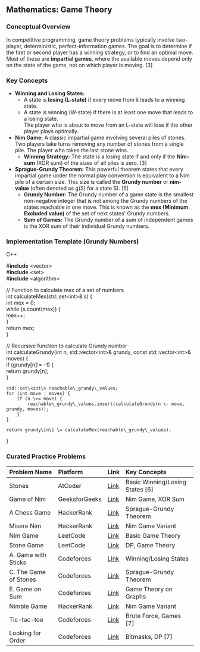 
## **Mathematics: Game Theory**

### **Conceptual Overview**

In competitive programming, game theory problems typically involve two-player, deterministic, perfect-information games. The goal is to determine if the first or second player has a winning strategy, or to find an optimal move. Most of these are **impartial games**, where the available moves depend only on the state of the game, not on which player is moving. \[3\]

### **Key Concepts**

* **Winning and Losing States:**  
  * A state is **losing (L-state)** if every move from it leads to a winning state.  
  * A state is winning (W-state) if there is at least one move that leads to a losing state.  
    The player who is about to move from an L-state will lose if the other player plays optimally.  
* **Nim Game:** A classic impartial game involving several piles of stones. Two players take turns removing any number of stones from a single pile. The player who takes the last stone wins.  
  * **Winning Strategy:** The state is a losing state if and only if the **Nim-sum** (XOR sum) of the sizes of all piles is zero. \[3\]  
* **Sprague-Grundy Theorem:** This powerful theorem states that every impartial game under the normal play convention is equivalent to a Nim pile of a certain size. This size is called the **Grundy number** or **nim-value** (often denoted as g(S) for a state S). \[5\]  
  * **Grundy Number:** The Grundy number of a game state is the smallest non-negative integer that is not among the Grundy numbers of the states reachable in one move. This is known as the **mex (Minimum Excluded value)** of the set of next states' Grundy numbers.  
  * **Sum of Games:** The Grundy number of a sum of independent games is the XOR sum of their individual Grundy numbers.

### **Implementation Template (Grundy Numbers)**

C++

\#**include** \<vector\>  
\#**include** \<set\>  
\#**include** \<algorithm\>

// Function to calculate mex of a set of numbers  
int calculateMex(std::set\<int\>& s) {  
    int mex \= 0;  
    while (s.count(mex)) {  
        mex++;  
    }  
    return mex;  
}

// Recursive function to calculate Grundy number  
int calculateGrundy(int n, std::vector\<int\>& grundy, const std::vector\<int\>& moves) {  
    if (grundy\[n\]\!= \-1) {  
        return grundy\[n\];  
    }

    std::set\<int\> reachable\_grundy\_values;  
    for (int move : moves) {  
        if (n \>= move) {  
            reachable\_grundy\_values.insert(calculateGrundy(n \- move, grundy, moves));  
        }  
    }

    return grundy\[n\] \= calculateMex(reachable\_grundy\_values);  
}

### **Curated Practice Problems**

| Problem Name | Platform | Link | Key Concepts |
| :---- | :---- | :---- | :---- |
| Stones | AtCoder | [Link](https://atcoder.jp/contests/dp/tasks/dp_k) | Basic Winning/Losing States \[6\] |
| Game of Nim | GeeksforGeeks | [Link](https://www.geeksforgeeks.org/the-nim-game/) | Nim Game, XOR Sum |
| A Chess Game | HackerRank | [Link](https://www.hackerrank.com/challenges/a-chessboard-game-1/problem) | Sprague-Grundy Theorem |
| Misere Nim | HackerRank | [Link](https://www.hackerrank.com/challenges/misere-nim-1/problem) | Nim Game Variant |
| Nim Game | LeetCode | [Link](https://leetcode.com/problems/nim-game/) | Basic Game Theory |
| Stone Game | LeetCode | [Link](https://leetcode.com/problems/stone-game/) | DP, Game Theory |
| A. Game with Sticks | Codeforces | [Link](https://codeforces.com/problemset/problem/451/A) | Winning/Losing States |
| C. The Game of Stones | Codeforces | [Link](https://codeforces.com/problemset/problem/1281/C) | Sprague-Grundy Theorem |
| E. Game on Sum | Codeforces | [Link](https://codeforces.com/problemset/problem/1486/E) | Game Theory on Graphs |
| Nimble Game | HackerRank | [Link](https://www.hackerrank.com/challenges/nimble-game/problem) | Nim Game Variant |
| Tic-tac-toe | Codeforces | [Link](https://codeforces.com/problemset/problem/3/C) | Brute Force, Games \[7\] |
| Looking for Order | Codeforces | [Link](https://codeforces.com/problemset/problem/8/C) | Bitmasks, DP \[7\] |
